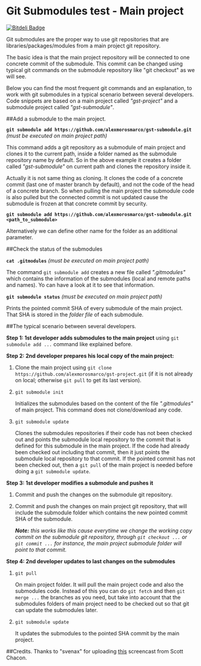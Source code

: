 # Git Submodules test - Main project
[![Bitdeli Badge](https://d2weczhvl823v0.cloudfront.net/alexmorosmarco/gst-project/trend.png)](https://bitdeli.com/free "Bitdeli Badge")

Git submodules are the proper way to use git repositories that are libraries/packages/modules from a main project git repository.

The basic idea is that the main project repository will be connected to one concrete commit of the submodule. This commit can be changed using typical git commands on the submodule repository like "git checkout" as we will see.

Below you can find the most frequent git commands and an explanation, to work with git submodules in a typical scenario between several developers. Code snippets are based on a main project called *"gst-project"* and a submodule project called *"gst-submodule"*.

##Add a submodule to the main project.

**`git submodule add https://github.com/alexmorosmarco/gst-submodule.git`**
*(must be executed on main project path)*

This command adds a git repository as a submodule of main project and clones it to the current path, inside a folder named as the submodule repository name by default. So in the above example it creates a folder called *"gst-submodule"* on current path and clones the repository inside it.

Actually it is not same thing as cloning. It clones the code of a concrete commit (last one of master branch by default), and not the code of the head of a concrete branch. So when pulling the main project the submodule code is also pulled but the connected commit is not updated cause the submodule is frozen at that concrete commit by security.

**`git submodule add https://github.com/alexmorosmarco/gst-submodule.git <path_to_submodule>`**

Alternatively we can define other name for the folder as an additional parameter.

##Check the status of the submodules

**`cat .gitmodules`**
*(must be executed on main project path)*

The command `git submodule add` creates a new file called *".gitmodules"* which contains the information of the submodules (local and remote paths and names). Yo can have a look at it to see that information.

**`git submodule status`**
*(must be executed on main project path)*

Prints the pointed commit SHA of every submodule of the main project. That SHA is stored in the *folder file* of each submodule.

##The typical scenario between several developers.

**Step 1: 1st developer adds submodules to the main project** using `git submodule add ...` command like explained before.

**Step 2: 2nd developer prepares his local copy of the main project:**
  1. Clone the main project using `git clone https://github.com/alexmorosmarco/gst-project.git` (if it is not already on local; otherwise `git pull` to get its last version).
  2. `git submodule init`

     Initializes the submodules based on the content of the file *".gitmodules"* of main project. This command does not clone/download any code.
  3. `git submodule update`

     Clones the submodules repositories if their code has not been checked out and points the submodule local repository to the commit that is defined for this submodule in the main project. If the code had already been checked out including that commit, then it just points the submodule local repository to that commit. If the pointed commit has not been checked out, then a `git pull` of the main project is needed before doing a `git submodule update`.
     
**Step 3: 1st developer modifies a submodule and pushes it**
  1. Commit and push the changes on the submodule git repository.
  2. Commit and push the changes on main project git repository, that will include the submodule folder which contains the new pointed commit SHA of the submodule.
     
     *__Note:__ this works like this cause everytime we change the working copy commit on the submodule git repository, through `git checkout ...` or `git commit ...` for instance, the main project submodule folder will point to that commit.*
  
**Step 4: 2nd developer updates to last changes on the submodules**
  1. `git pull`

      On main project folder. It will pull the main project code and also the submodules code. Instead of this you can do `git fetch` and then `git merge ...` the branches as you need, but take into account that the submodules folders of main project need to be checked out so that git can update the submodules later.
  2. `git submodule update`

     It updates the submodules to the pointed SHA commit by the main project.

##Credits.
Thanks to "svenax" for uploading [this](https://www.youtube.com/watch?v=NJpwdJEO8iI&index=6&list=PLTrpxxj1hzeoEqRbTRSZAheyowzcZQlWN) screencast from Scott Chacon.
